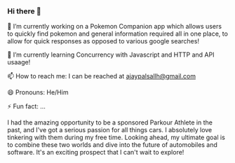 ### Hi there 👋

<!--
**asallh/asallh** is a ✨ _special_ ✨ repository because its `README.md` (this file) appears on your GitHub profile.

Here are some ideas to get you started:-->

🔭 I’m currently working on a Pokemon Companion app which allows users to quickly find pokemon and general information  required all in one place, to allow for quick responses as opposed to various google searches!

🌱 I’m currently learning Concurrency with Javascript and HTTP and API usaage!

📫 How to reach me: I can be reached at ajaypalsallh@gmail.com

😄 Pronouns: He/Him

⚡ Fun fact: ...

I had the amazing opportunity to be a sponsored Parkour Athlete in the past, and I've got a serious passion for all things cars. I absolutely love tinkering with them during my free time. Looking ahead, my ultimate goal is to combine these two worlds and dive into the future of automobiles and software. It's an exciting prospect that I can't wait to explore!
